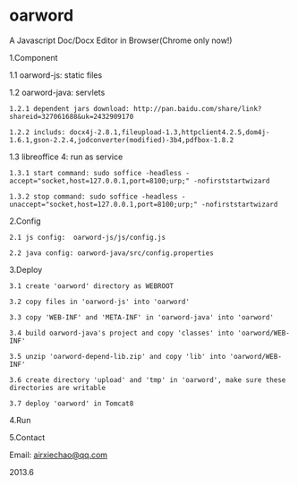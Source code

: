 oarword
=======

A Javascript Doc/Docx Editor in Browser(Chrome only now!)

1.Component

  1.1 oarword-js: static files
  
  1.2 oarword-java: servlets
    
    1.2.1 dependent jars download: http://pan.baidu.com/share/link?shareid=327061688&uk=2432909170
    
    1.2.2 includs: docx4j-2.8.1,fileupload-1.3,httpclient4.2.5,dom4j-1.6.1,gson-2.2.4,jodconverter(modified)-3b4,pdfbox-1.8.2
 
  1.3 libreoffice 4: run as service

    1.3.1 start command: sudo soffice -headless -accept="socket,host=127.0.0.1,port=8100;urp;" -nofirststartwizard

    1.3.2 stop command: sudo soffice -headless -unaccept="socket,host=127.0.0.1,port=8100;urp;" -nofirststartwizard
    

2.Config

    2.1 js config:  oarword-js/js/config.js
  
    2.2 java config: oarword-java/src/config.properties
    

3.Deploy

    3.1 create 'oarword' directory as WEBROOT

    3.2 copy files in 'oarword-js' into 'oarword'

    3.3 copy 'WEB-INF' and 'META-INF' in 'oarword-java' into 'oarword'

    3.4 build oarword-java's project and copy 'classes' into 'oarword/WEB-INF'

    3.5 unzip 'oarword-depend-lib.zip' and copy 'lib' into 'oarword/WEB-INF'

    3.6 create directory 'upload' and 'tmp' in 'oarword', make sure these directories are writable
    
    3.7 deploy 'oarword' in Tomcat8
  

4.Run

5.Contact

  Email: airxiechao@qq.com

2013.6
